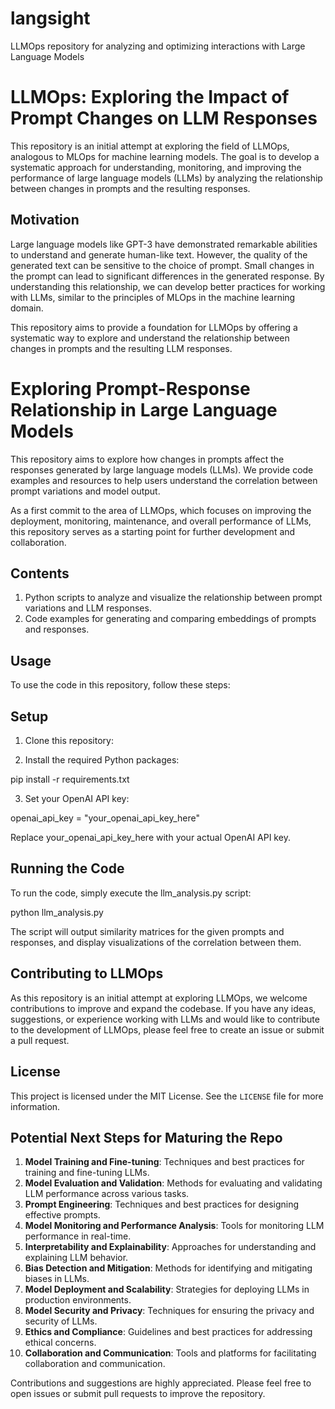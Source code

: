 # langsight
LLMOps repository for analyzing and optimizing interactions with Large Language Models

# LLMOps: Exploring the Impact of Prompt Changes on LLM Responses

This repository is an initial attempt at exploring the field of LLMOps, analogous to MLOps for machine learning models. The goal is to develop a systematic approach for understanding, monitoring, and improving the performance of large language models (LLMs) by analyzing the relationship between changes in prompts and the resulting responses.

## Motivation

Large language models like GPT-3 have demonstrated remarkable abilities to understand and generate human-like text. However, the quality of the generated text can be sensitive to the choice of prompt. Small changes in the prompt can lead to significant differences in the generated response. By understanding this relationship, we can develop better practices for working with LLMs, similar to the principles of MLOps in the machine learning domain.

This repository aims to provide a foundation for LLMOps by offering a systematic way to explore and understand the relationship between changes in prompts and the resulting LLM responses.

# Exploring Prompt-Response Relationship in Large Language Models

This repository aims to explore how changes in prompts affect the responses generated by large language models (LLMs). We provide code examples and resources to help users understand the correlation between prompt variations and model output.

As a first commit to the area of LLMOps, which focuses on improving the deployment, monitoring, maintenance, and overall performance of LLMs, this repository serves as a starting point for further development and collaboration.

## Contents

1. Python scripts to analyze and visualize the relationship between prompt variations and LLM responses.
2. Code examples for generating and comparing embeddings of prompts and responses.


## Usage

To use the code in this repository, follow these steps:

## Setup

1. Clone this repository:

2. Install the required Python packages:

pip install -r requirements.txt


3. Set your OpenAI API key:

openai_api_key = "your_openai_api_key_here"

Replace your_openai_api_key_here with your actual OpenAI API key.

## Running the Code

To run the code, simply execute the llm_analysis.py script:

python llm_analysis.py

The script will output similarity matrices for the given prompts and responses, and display visualizations of the correlation between them.

## Contributing to LLMOps

As this repository is an initial attempt at exploring LLMOps, we welcome contributions to improve and expand the codebase. If you have any ideas, suggestions, or experience working with LLMs and would like to contribute to the development of LLMOps, please feel free to create an issue or submit a pull request.

## License

This project is licensed under the MIT License. See the `LICENSE` file for more information.


## Potential Next Steps for Maturing the Repo

1. **Model Training and Fine-tuning**: Techniques and best practices for training and fine-tuning LLMs.
2. **Model Evaluation and Validation**: Methods for evaluating and validating LLM performance across various tasks.
3. **Prompt Engineering**: Techniques and best practices for designing effective prompts.
4. **Model Monitoring and Performance Analysis**: Tools for monitoring LLM performance in real-time.
5. **Interpretability and Explainability**: Approaches for understanding and explaining LLM behavior.
6. **Bias Detection and Mitigation**: Methods for identifying and mitigating biases in LLMs.
7. **Model Deployment and Scalability**: Strategies for deploying LLMs in production environments.
8. **Model Security and Privacy**: Techniques for ensuring the privacy and security of LLMs.
9. **Ethics and Compliance**: Guidelines and best practices for addressing ethical concerns.
10. **Collaboration and Communication**: Tools and platforms for facilitating collaboration and communication.

Contributions and suggestions are highly appreciated. Please feel free to open issues or submit pull requests to improve the repository.
